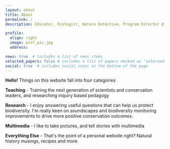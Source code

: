 ```yaml
---
layout: about
title: About
permalink: /
description: Educator, Ecologist, Nature Detective, Program Director @ <a href="https://conservationscholars.ucsc.edu/">UCSC Doris Duke Conservation Scholars Program</a>

profile:
  align: right
  image: prof_pic.jpg
  address: 

news: true  # includes a list of news items
selected_papers: false # includes a list of papers marked as "selected={true}"
social: true  # includes social icons at the bottom of the page
---
```


**Hello!**  Things on this website fall into four categories
<p> <b>Teaching</b> - Training the next generation of scientists and conservation leaders, and researching inquiry based pedagogy
<p> <b>Research</b> - I enjoy answering useful questions that can help us protect biodiversity.  I'm really keen on soundscapes and biodiversity monitoring improvements to drive more positive conservation outcomes.
<p> <b>Multimedia</b> - I like to take pictures, and tell stories with multimedia
<p> <b>Everything Else</b> - That's the point of a personal website right?  Natural history musings, recipes and more.